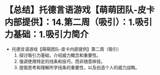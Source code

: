 # 【总结】托德言语游戏【萌萌团队-皮卡内部提供】：14.第二周（吸引）：1.吸引力基础：1.吸引力简介

-   托德言语游戏【萌萌团队-皮卡内部提供】第二周（吸引）
    1.  探讨吸引力基础，介绍威力概念和重要性。
    2.  强调使用特定的线条和技巧，而非随意摔技。
    3.  提倡思考和理解所学线条的重要性，以及创造个人的威力战略。